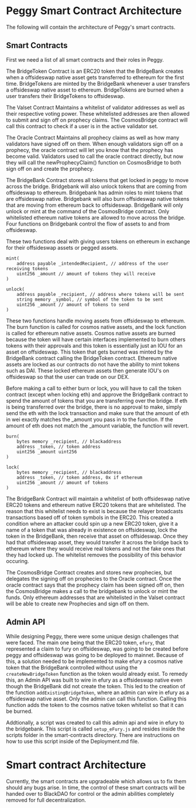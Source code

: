  # Peggy Smart Contract Architecture

The following will contain the architecture of Peggy's smart contracts.


## Smart Contracts

First we need a list of all smart contracts and their roles in Peggy.

The BridgeToken Contract is an ERC20 token that the BridgeBank creates when a offsideswap native asset gets transferred to ethereum for the first time. BridgeTokens are minted by the BridgeBank whenever a user transfers a offsideswap native asset to ethereum. BridgeTokens are burned when a user transfers their BridgeTokens to offsideswap.

The Valset Contract Maintains a whitelist of validator addresses as well as their respective voting power. These whitelisted addresses are then allowed to submit and sign off on prophecy claims. The CosmosBridge contract will call this contract to check if a user is in the active validator set.

The Oracle Contract Maintains all prophecy claims as well as how many validators have signed off on them. When enough validators sign off on a prophecy, the oracle contract will let you know that the prophecy has become valid. Validators used to call the oracle contract directly, but now they will call the newProphecyClaim() function on CosmosBridge to both sign off on and create the prophecy.

The BridgeBank Contract stores all tokens that get locked in peggy to move across the bridge. Bridgebank will also unlock tokens that are coming from offsideswap to ethereum. Bridgebank has admin roles to mint tokens that are offsideswap native. Bridgebank will also burn offsideswap native tokens that are moving from ethereum back to offsideswap. BridgeBank will only unlock or mint at the command of the CosmosBridge contract. Only whitelisted ethereum native tokens are allowed to move across the bridge. Four functions on Bridgebank control the flow of assets to and from offsideswap.

These two functions deal with giving users tokens on ethereum in exchange for their offsideswap assets or pegged assets.
```
mint(
    address payable _intendedRecipient, // address of the user receiving tokens
    uint256 _amount // amount of tokens they will receive
)

unlock(
    address payable _recipient, // address where tokens will be sent
    string memory _symbol, // symbol of the token to be sent
    uint256 _amount // amount of tokens to send
)
```

These two functions handle moving assets from offsideswap to ethereum. The burn function is called for cosmos native assets, and the lock function is called for ethereum native assets. Cosmos native assets are burned because the token will have certain interfaces implemented to burn others tokens with their approvals and this token is essentially just an IOU for an asset on offsideswap. This token that gets burned was minted by the BridgeBank contract calling the BridgeToken contract. Ethereum native assets are locked as our contracts do not have the ability to mint tokens such as DAI. These locked ethereum assets then generate IOU's on offsideswap so that the user can trade on our DEX. 

Before making a call to either burn or lock, you will have to call the token contract (except when locking eth) and approve the BridgeBank contract to spend the amount of tokens that you are transferring over the bridge. If eth is being transferred over the bridge, there is no approval to make, simply send the eth with the lock transaction and make sure that the amount of eth in wei exactly matches the _amount you pass in to the function. If the amount of eth does not match the _amount variable, the function will revert.
```
burn(
    bytes memory _recipient, // blackaddress
    address _token, // token address
    uint256 _amount uint256
)

lock(
    bytes memory _recipient, // blackaddress
    address _token, // token address, 0x if ethereum
    uint256 _amount // amount of tokens 
)
```

The BridgeBank Contract will maintain a whitelist of both offsideswap native ERC20 tokens and ethereum native ERC20 tokens that are whitelisted. The reason that this whitelist needs to exist is because the relayer broadcasts transactions based off of token symbols in the ERC20. This created a condition where an attacker could spin up a new ERC20 token, give it a name of a token that was already in existence on offsideswap, lock the token in the BridgeBank, then receive that asset on offsideswap. Once they had that offsideswap asset, they would transfer it across the bridge back to ethereum where they would receive real tokens and not the fake ones that they had locked up. The whitelist removes the possibility of this behavior occuring.

The CosmosBridge Contract creates and stores new prophecies, but delegates the signing off on prophecies to the Oracle contract. Once the oracle contract says that the prophecy claim has been signed off on, then the CosmosBridge makes a call to the bridgebank to unlock or mint the funds. Only ethereum addresses that are whitelisted in the Valset contract will be able to create new Prophecies and sign off on them.

## Admin API

While designing Peggy, there were some unique design challenges that were faced. The main one being that the ERC20 token, ```efury```, that represented a claim to fury on offsideswap, was going to be created before peggy and offsideswap was going to be deployed to mainnet. Because of this, a solution needed to be implemented to make efury a cosmos native token that the BridgeBank controlled without using the ```createNewBridgeToken``` function as the token would already exist. To remedy this, an Admin API was built to wire in efury as a offsideswap native even though the BridgeBank did not create the token. This led to the creation of the function ```addExistingBridgeToken```, where an admin can wire in efury as a offsideswap native asset. Only the admin can call this function. Calling this function adds the token to the cosmos native token whitelist so that it can be burned.

Addtionally, a script was created to call this admin api and wire in efury to the bridgebank. This script is called ```setup_eFury.js``` and resides inside the scripts folder in the smart-contracts directory. There are instructions on how to use this script inside of the Deployment.md file.

# Smart contract Architecture
Currently, the smart contracts are upgradeable which allows us to fix them should any bugs arise. In time, the control of these smart contracts will be handed over to BlackDAO for control or the admin abilities completely removed for full decentralization.

